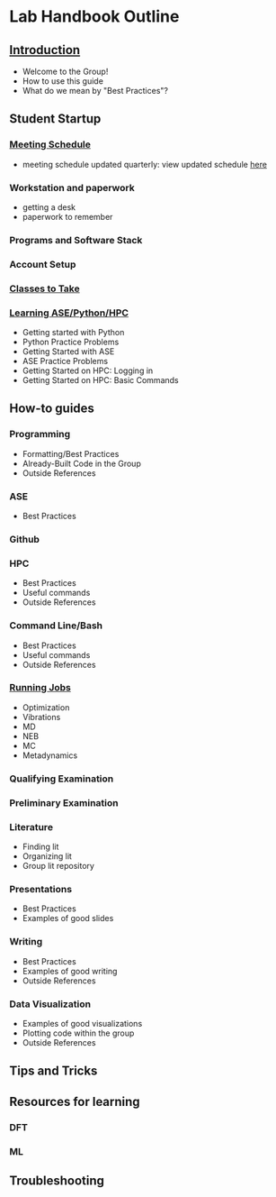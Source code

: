 # Lab Handbook Outline

## [Introduction](https://github.com/kul-group/Group-Handbook/blob/master/Introduction.md#introduction)
- Welcome to the Group!
- How to use this guide
- What do we mean by "Best Practices"?

## Student Startup
### [Meeting Schedule](https://github.com/kul-group/Group-Handbook/blob/master/Meeting%20Schedule.md#meeting-schedule)
- meeting schedule updated quarterly: view updated schedule [here](https://ucdavis.app.box.com/notes/525192228480)
### Workstation and paperwork
- getting a desk
- paperwork to remember
### Programs and Software Stack
### Account Setup
### [Classes to Take](https://github.com/kul-group/Group-Handbook/blob/master/Classes%20to%20Take%20.md#classes-to-take)
### [Learning ASE/Python/HPC](https://github.com/kul-group/Group-Handbook/blob/master/Learning%20ASE-Python-HPC.md#learning-asepythonhpc)
- Getting started with Python
- Python Practice Problems
- Getting Started with ASE
- ASE Practice Problems
- Getting Started on HPC: Logging in
- Getting Started on HPC: Basic Commands


## How-to guides
### Programming
- Formatting/Best Practices
- Already-Built Code in the Group
- Outside References
### ASE
- Best Practices
### Github
### HPC
- Best Practices
- Useful commands
- Outside References
### Command Line/Bash
- Best Practices
- Useful commands
- Outside References
### [Running Jobs](https://github.com/kul-group/Group-Handbook/blob/master/Running%20Jobs%20.md#chapter-contents)
- Optimization
- Vibrations
- MD
- NEB
- MC
- Metadynamics
### Qualifying Examination
### Preliminary Examination
### Literature
- Finding lit
- Organizing lit
- Group lit repository
### Presentations
- Best Practices
- Examples of good slides
### Writing
- Best Practices
- Examples of good writing
- Outside References
### Data Visualization
- Examples of good visualizations
- Plotting code within the group
- Outside References
## Tips and Tricks

## Resources for learning
### DFT
### ML

## Troubleshooting


